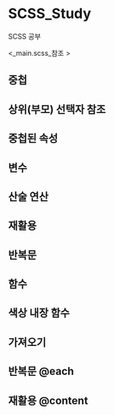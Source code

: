# SCSS_Study
SCSS 공부

<_main.scss_참조 >

## 중첩


## 상위(부모) 선택자 참조


## 중첩된 속성


## 변수


## 산술 연산


## 재활용


## 반복문


## 함수


## 색상 내장 함수


## 가져오기


## 반복문 @each


## 재활용 @content


